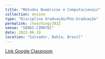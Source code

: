 ```yaml
---
title: "Métodos Numéricos e Computacionais"
collection: ensino
type: "Disciplina Graduação/Pós-Graduação"
permalink: /teaching/2022
venue: "SENAI-CIMATEC"
date: 2022-06-19
location: "Salvador, Bahia, Brasil"
---
```



<p style="text-decoration:underline;"><a href="https://classroom.google.com/c/MzYzMzA0MjQzMDYx?cjc=5yjxrjq">Link Google Classroom</a></p>
